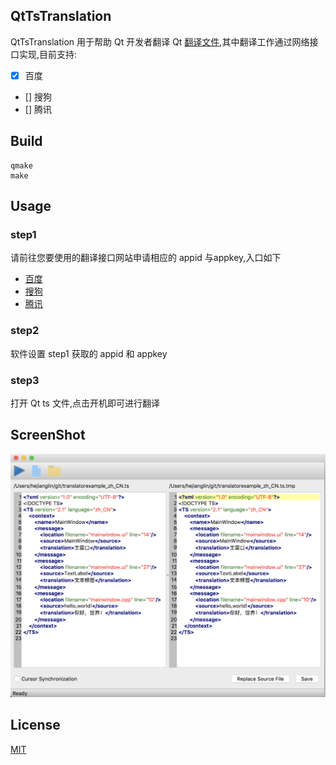 ## QtTsTranslation
QtTsTranslation 用于帮助 Qt 开发者翻译 Qt [翻译文件](http://doc.qt.io/qt-5/linguist-manager.html),其中翻译工作通过网络接口实现,目前支持:
- [x] 百度
- [] 搜狗
- [] 腾讯

## Build
``` shell
qmake
make
```

## Usage 

### step1

请前往您要使用的翻译接口网站申请相应的 appid 与appkey,入口如下

- [百度](http://fanyi-api.baidu.com/api/trans/product/index)
- [搜狗](http://ai.sogou.com)
- [腾讯](https://ai.qq.com/doc/nlptrans.shtml)

### step2

软件设置 step1 获取的 appid 和 appkey

### step3

打开 Qt ts 文件,点击开机即可进行翻译

## ScreenShot
![ScreenShot](https://github.com/hejianglin/QtTsTranslator/blob/master/screenshot.png)


## License
[MIT](https://github.com/hejianglin/QtTsTranslator/blob/master/LICENSE)

